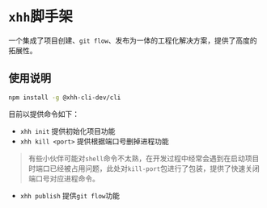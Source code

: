 # `xhh`脚手架

一个集成了项目创建、`git flow`、发布为一体的工程化解决方案，提供了高度的拓展性。

## 使用说明

```bash
npm install -g @xhh-cli-dev/cli
```

目前以提供命令如下：

- `xhh init` 提供初始化项目功能
- `xhh kill <port>` 提供根据端口号删掉进程功能

> 有些小伙伴可能对`shell`命令不太熟，在开发过程中经常会遇到在启动项目时端口已经被占用问题，此处对`kill-port`包进行了包装，提供了快速关闭端口号对应进程命令。

- `xhh publish` 提供`git flow`功能
